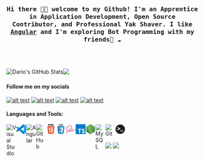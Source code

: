 <br>
<br>
<br>
<h3 align="center"><samp> Hi there 👋🏾 welcome to my Github! I'm an Apprentice in Application Development, Open Source Contributor, and Professional Yak Shaver. I like <a href="https://angular.io/guide/what-is-angular">Angular</a> and I'm exploring Bot Programming with my friends🐍 ☁️</samp></h3>
<br>
<br>
<br>
<img align="left" alt="Dario's GitHub Stats" src="https://github-readme-stats-dar1ooo.vercel.app/api?username=dar1ooo&count_private=true&show_icons=true&theme=gotham" />

<img src="https://github-readme-stats-dar1ooo.vercel.app/api/wakatime?username=dar1ooo&v=3&layout=compact&theme=gotham" />

#### Follow me on my socials
[![alt text][1.1]][1]
[![alt text][2.1]][2]
[![alt text][3.1]][3]
[![alt text][4.1]][4]

[1.1]: https://imgur.com/NScDJQ9.png (spotify)
[2.1]: https://imgur.com/hyEQE9Z.png (twitter)
[3.1]: https://imgur.com/Owli0mR.png (instagram)
[4.1]: https://imgur.com/lMbWZfR.png (snapchat)

[1]: https://open.spotify.com/user/darioschaffner7
[2]: https://twitter.com/dar1oooo
[3]: https://instagram.com/dar1ooo
[4]: https://www.snapchat.com/add/dumboy1

#### Languages and Tools:

<img align="left" alt="Visual Studio" width="26px" src="https://imgur.com/DKljSQ3.png" />
<img align="left" alt="Visual Studio Code" width="26px" src="https://raw.githubusercontent.com/github/explore/80688e429a7d4ef2fca1e82350fe8e3517d3494d/topics/visual-studio-code/visual-studio-code.png" />
<img align="left" alt="Angular" width="26px" src="https://imgur.com/52AVF4b.png" />
<img align="left" alt="GitHub" width="26px" src="https://imgur.com/nHF0reC.png" />
<img align="left" alt="HTML5" width="26px" src="https://raw.githubusercontent.com/github/explore/80688e429a7d4ef2fca1e82350fe8e3517d3494d/topics/html/html.png" />
<img align="left" alt="CSS3" width="26px" src="https://raw.githubusercontent.com/github/explore/80688e429a7d4ef2fca1e82350fe8e3517d3494d/topics/css/css.png" />
<img align="left" alt="Sass" width="26px" src="https://raw.githubusercontent.com/github/explore/80688e429a7d4ef2fca1e82350fe8e3517d3494d/topics/sass/sass.png" />
<img align="left" alt="Typescript" width="26px" src="https://raw.githubusercontent.com/github/explore/80688e429a7d4ef2fca1e82350fe8e3517d3494d/topics/typescript/typescript.png" />
<img align="left" alt="Node.js" width="26px" src="https://raw.githubusercontent.com/github/explore/80688e429a7d4ef2fca1e82350fe8e3517d3494d/topics/nodejs/nodejs.png" />
<img align="left" alt="MySQL" width="26px" src="https://imgur.com/Pr6nU2r.png" />
<img align="left" alt="Git" width="26px" src="https://imgur.com/CmhlKk3.png" />
<img align="left" alt="Terminal" width="26px" src="https://raw.githubusercontent.com/github/explore/80688e429a7d4ef2fca1e82350fe8e3517d3494d/topics/terminal/terminal.png" />
<br>
<br>

<img src="https://img.shields.io/badge/code%20quality-A%20for%20effort-success?style=for-the-badge&logo=appveyor" />  <img src="https://badges.pufler.dev/visits/dar1ooo/dar1ooo?style=for-the-badge&logo=appveyor" />
